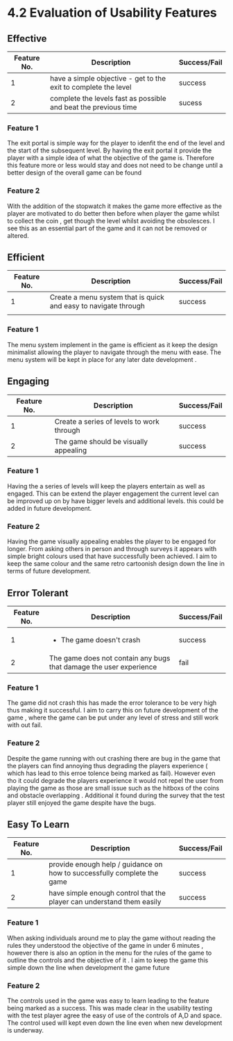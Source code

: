 # 4.2 Evaluation of Usability Features

## Effective

| Feature No. | Description                                                      | Success/Fail |
| ----------- | ---------------------------------------------------------------- | ------------ |
| 1           | have a simple objective -  get to the exit to complete the level | success      |
| 2           | complete the levels fast as possible and beat the previous time  | sucess       |

### Feature 1

The exit portal is simple way for the player to idenfit the end of the level and the start of the subsequent level. By having the exit portal it provide the player with a simple idea of what the objective of the game is. Therefore this feature more or less would stay and does not need to be change until a better design of the overall game can be found

### Feature 2

With the addition of the stopwatch it  makes the game more  effective as the player are motivated to do better then before when player the game whilst   to collect the coin , get though the level whilst avoiding the obsolesces.  I see this as an essential part of the game and it can not be removed or altered.&#x20;

## Efficient

| Feature No. | Description                                                     | Success/Fail |
| ----------- | --------------------------------------------------------------- | ------------ |
| 1           | Create a menu system that is quick and easy to navigate through | success      |
|             |                                                                 |              |

### Feature 1

The menu system implement in the game is efficient as it keep the design minimalist allowing the player to navigate through the menu with ease. The menu system will be kept in place for any later date development .

## Engaging

| Feature No. | Description                               | Success/Fail |
| ----------- | ----------------------------------------- | ------------ |
| 1           | Create a series of levels to work through | success      |
| 2           | The game should be visually appealing     | success      |

### Feature 1

Having the a series of levels will keep the players entertain as well as engaged. This can be extend the player engagement the current level can be improved up on by have bigger levels and additional levels. this could be added in future development.

### Feature 2

Having the game visually appealing enables the player to be engaged for longer. From asking others in person and through surveys it appears with simple bright colours used that have successfully been achieved. I aim to keep the same colour and the same retro cartoonish design down the line in terms of future development.



## Error Tolerant

| Feature No. | Description                                                        | Success/Fail |
| ----------- | ------------------------------------------------------------------ | ------------ |
| 1           | <ul><li>The game doesn't crash</li></ul>                           | success      |
| 2           | The game does not contain any bugs that damage the user experience | fail         |

### Feature 1

The game did not crash this has made the error tolerance to be very high thus making it successful. I aim to carry this on future development of the game , where the game can be put under any level of stress and still work with out fail.

### Feature 2

Despite the game running with out crashing there are bug in the game that the  players can find annoying thus degrading the players experience ( which has lead to this erroe tolence being marked as fail). However even tho it could degrade the players experience it would not repel the user from playing the game as those are small issue such as the hitboxs of the coins and obstacle overlapping . Additional it found during the survey that the test player still enjoyed the game despite have the bugs.



## Easy To Learn

| Feature No. | Description                                                              | Success/Fail |
| ----------- | ------------------------------------------------------------------------ | ------------ |
| 1           | provide enough help / guidance on how to successfully complete the game  | success      |
| 2           | have simple enough control that the player can understand them easily    | success      |

### Feature 1

When asking individuals around me to play the game without reading the rules they understood the objective of the game in under 6 minutes , however there is also an option in the menu for the rules of the game to outline the controls and the objective of it . I aim to keep the game this simple down the line when development the game future

### Feature 2

The controls used in the game was easy to learn leading to the feature being marked as a success. This was made clear in the usability testing with the test player agree the easy of use of the controls of A,D and space. The control used will kept even down the line even when new development is underway.&#x20;



